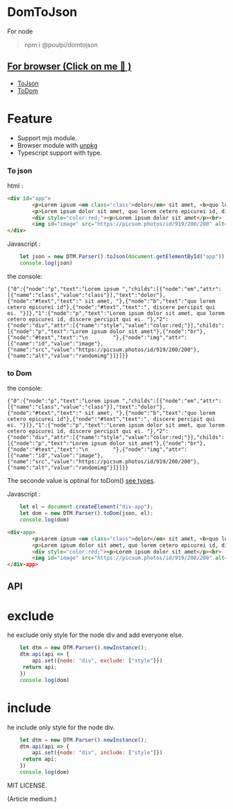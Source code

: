 # DomToJson 

For node 
> npm i @poulpi/domtojson


## [For browser (Click on me :rice_ball: )](unpkg.com/@poulpi/domtojson@latest/dist/index.js)

- [ToJson](#to-json)
- [ToDom](#to-dom)


Feature
===
- Support mjs module.
- Browser module with [unpkg](unpkg.com/@poulpi/domtojson@latest/dist/index.js)
- Typescript support with type.




### To json

html :
```html
<div id="app">
        <p>Lorem ipsum <em class="class">dolor</em> sit amet, <b>quo lorem cetero epicurei id</b>, discere percipit qui ei. </p>
        <p>Lorem ipsum dolor sit amet, quo lorem cetero epicurei id, discere percipit qui ei. </p>
        <div style="color:red;"><p>Lorem ipsum dolor sit amet</p><br>
        <img id="image" src="https://picsum.photos/id/919/200/200" alt="randomimg"></div> 
</div>
```

Javascript :
```javascript 
    let json = new DTM.Parser().toJson(document.getElementById("app"))
    console.log(json)
```

the console: 
```
{"0":{"node":"p","text":"Lorem ipsum ","childs":[{"node":"em","attr":[{"name":"class","value":"class"}],"text":"dolor"},{"node":"#text","text":" sit amet, "},{"node":"b","text":"quo lorem cetero epicurei id"},{"node":"#text","text":", discere percipit qui ei. "}]},"1":{"node":"p","text":"Lorem ipsum dolor sit amet, quo lorem cetero epicurei id, discere percipit qui ei. "},"2":{"node":"div","attr":[{"name":"style","value":"color:red;"}],"childs":[{"node":"p","text":"Lorem ipsum dolor sit amet"},{"node":"br"},{"node":"#text","text":"\n        "},{"node":"img","attr":[{"name":"id","value":"image"},{"name":"src","value":"https://picsum.photos/id/919/200/200"},{"name":"alt","value":"randomimg"}]}]}}

```

### to Dom 

the console: 
```
{"0":{"node":"p","text":"Lorem ipsum ","childs":[{"node":"em","attr":[{"name":"class","value":"class"}],"text":"dolor"},{"node":"#text","text":" sit amet, "},{"node":"b","text":"quo lorem cetero epicurei id"},{"node":"#text","text":", discere percipit qui ei. "}]},"1":{"node":"p","text":"Lorem ipsum dolor sit amet, quo lorem cetero epicurei id, discere percipit qui ei. "},"2":{"node":"div","attr":[{"name":"style","value":"color:red;"}],"childs":[{"node":"p","text":"Lorem ipsum dolor sit amet"},{"node":"br"},{"node":"#text","text":"\n        "},{"node":"img","attr":[{"name":"id","value":"image"},{"name":"src","value":"https://picsum.photos/id/919/200/200"},{"name":"alt","value":"randomimg"}]}]}}
```

The seconde value is optinal for toDom() [see types](types/parser.d.ts).

Javascript :
```javascript 
    let el = document.createElement("div-app");
    let dom = new DTM.Parser().toDom(json, el);
    console.log(dom)
```

```html
<div-app>
        <p>Lorem ipsum <em class="class">dolor</em> sit amet, <b>quo lorem cetero epicurei id</b>, discere percipit qui ei. </p>
        <p>Lorem ipsum dolor sit amet, quo lorem cetero epicurei id, discere percipit qui ei. </p>
        <div style="color:red;"><p>Lorem ipsum dolor sit amet</p><br>
        <img id="image" src="https://picsum.photos/id/919/200/200" alt="randomimg"></div> 
</div-app>
```


## API

# exclude 
he exclude only style for the node div and add everyone else.
```javascript 
    let dtm = new DTM.Parser().newInstance();
    dtm.api(api => {
        api.set({node: "div", exclude: ["style"]})
     return api;
    })
    console.log(dom)
```


# include 
he include only style for the node div.
```javascript 
    let dtm = new DTM.Parser().newInstance();
    dtm.api(api => {
        api.set({node: "div", include: ["style"]})
     return api;
    })
    console.log(dom)
```


MIT LICENSE.



(Article medium.)
